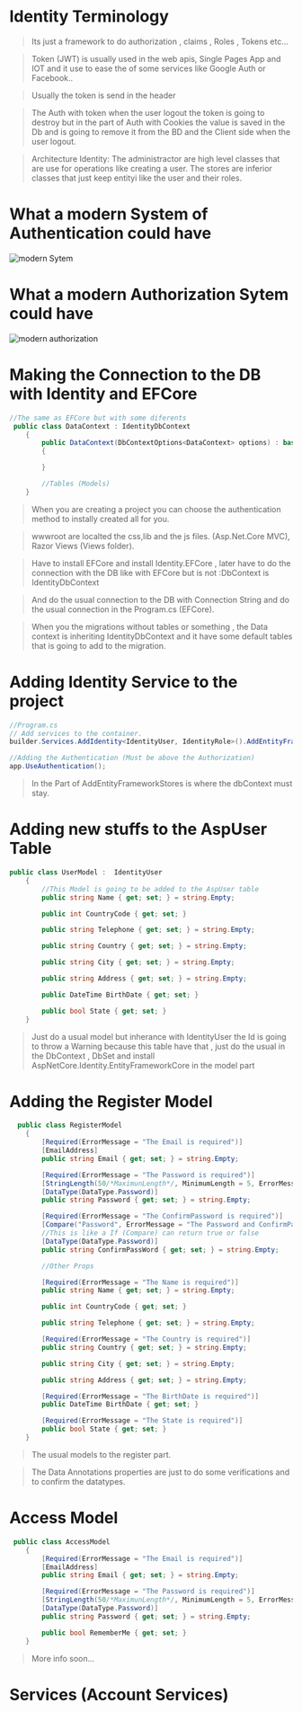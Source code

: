 # Identity Terminology

> Its just a framework to do authorization , claims , Roles , Tokens etc...

> Token (JWT) is usually used in the web apis, Single Pages App and IOT and it use to ease the of some services like Google Auth or Facebook..

> Usually the token is send in the header

> The Auth with token when the user logout the token is going to destroy but in the part of Auth with Cookies the value is saved in the Db and is going to remove it from the BD and the Client side when the user logout.

> Architecture Identity: The administractor are high level classes that are use for operations like creating a user. The stores are inferior classes that just keep entityi like the user and their roles.

# What a modern System of Authentication could have

![modern Sytem](./images/modern.PNG)

# What a modern Authorization Sytem could have

![modern authorization](./images/authorization.PNG)

# Making the Connection to the DB with Identity and EFCore

```c#
//The same as EFCore but with some diferents
 public class DataContext : IdentityDbContext
    {
        public DataContext(DbContextOptions<DataContext> options) : base(options)
        {

        }

        //Tables (Models)
    }
```

> When you are creating a project you can choose the authentication method to instally created all for you.

> wwwroot are localted the css,lib and the js files. (Asp.Net.Core MVC), Razor Views (Views folder).

> Have to install EFCore and install Identity.EFCore , later have to do the connection with the DB like with EFCore but is not :DbContext is IdentityDbContext

> And do the usual connection to the DB with Connection String and do the usual connection in the Program.cs (EFCore).

> When you the migrations without tables or something , the Data context is inheriting IdentityDbContext and it have some default tables that is going to add to the migration.

# Adding Identity Service to the project

```c#
//Program.cs
// Add services to the container.
builder.Services.AddIdentity<IdentityUser, IdentityRole>().AddEntityFrameworkStores<DataContext>();

//Adding the Authentication (Must be above the Authorization)
app.UseAuthentication();
```

> In the Part of AddEntityFrameworkStores is where the dbContext must stay.

# Adding new stuffs to the AspUser Table

```c#
public class UserModel :  IdentityUser
    {
        //This Model is going to be added to the AspUser table
        public string Name { get; set; } = string.Empty;

        public int CountryCode { get; set; }

        public string Telephone { get; set; } = string.Empty;

        public string Country { get; set; } = string.Empty;

        public string City { get; set; } = string.Empty;

        public string Address { get; set; } = string.Empty;

        public DateTime BirthDate { get; set; }

        public bool State { get; set; }
    }
```

> Just do a usual model but inherance with IdentityUser the Id is going to throw a Warning because this table have that , just do the usual in the DbContext , DbSet<UserModel> and install AspNetCore.Identity.EntityFrameworkCore in the model part

# Adding the Register Model

```c#
  public class RegisterModel
    {
        [Required(ErrorMessage = "The Email is required")]
        [EmailAddress]
        public string Email { get; set; } = string.Empty;

        [Required(ErrorMessage = "The Password is required")]
        [StringLength(50/*MaximunLength*/, MinimumLength = 5, ErrorMessage = "The {0} has to be bigger")]
        [DataType(DataType.Password)]
        public string Password { get; set; } = string.Empty;

        [Required(ErrorMessage = "The ConfirmPassword is required")]
        [Compare("Password", ErrorMessage = "The Password and ConfirmPassword has to be the same")]
        //This is like a If (Compare) can return true or false
        [DataType(DataType.Password)]
        public string ConfirmPassWord { get; set; } = string.Empty;

        //Other Props

        [Required(ErrorMessage = "The Name is required")]
        public string Name { get; set; } = string.Empty;

        public int CountryCode { get; set; }

        public string Telephone { get; set; } = string.Empty;

        [Required(ErrorMessage = "The Country is required")]
        public string Country { get; set; } = string.Empty;

        public string City { get; set; } = string.Empty;

        public string Address { get; set; } = string.Empty;

        [Required(ErrorMessage = "The BirthDate is required")]
        public DateTime BirthDate { get; set; }

        [Required(ErrorMessage = "The State is required")]
        public bool State { get; set; }
    }
```

> The usual models to the register part.

> The Data Annotations properties are just to do some verifications and to confirm the datatypes.

# Access Model

```c#
 public class AccessModel
    {
        [Required(ErrorMessage = "The Email is required")]
        [EmailAddress]
        public string Email { get; set; } = string.Empty;

        [Required(ErrorMessage = "The Password is required")]
        [StringLength(50/*MaximunLength*/, MinimumLength = 5, ErrorMessage = "The {0} has to be bigger")]
        [DataType(DataType.Password)]
        public string Password { get; set; } = string.Empty;

        public bool RememberMe { get; set; }
    }
```

> More info soon...

# Services (Account Services)

```c#

```

>
